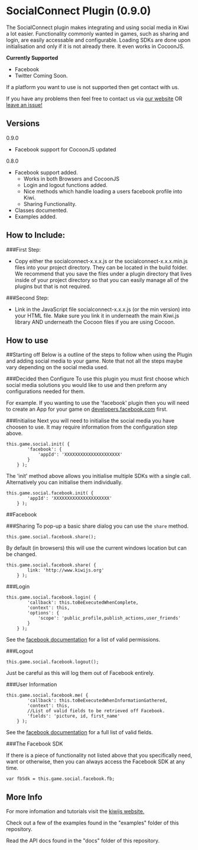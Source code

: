 SocialConnect Plugin (0.9.0)
=======================================

The SocialConnect plugin makes integrating and using social media in Kiwi a lot easier. Functionality commonly wanted in games, such as sharing and login, are easily accessable and configurable. Loading SDKs are done upon initialisation and only if it is not already there. It even works in CocoonJS.

**Currently Supported**

- Facebook
- Twitter Coming Soon.

If a platform you want to use is not supported then get contact with us. 

If you have any problems then feel free to contact us via [our website](http://www.kiwijs.org/help) OR [leave an issue!](https://github.com/gamelab/SocialConnect-Plugin/issues/new)


Versions
---------

0.9.0
* Facebook support for CocoonJS updated

0.8.0
* Facebook support added.
	* Works in both Browsers and CocoonJS
	* Login and logout functions added.
	* Nice methods which handle loading a users facebook profile into Kiwi. 
	* Sharing Functionality.
* Classes documented.
* Examples added.


How to Include: 
---------

###First Step:
- Copy either the socialconnect-x.x.x.js or the socialconnect-x.x.x.min.js files into your project directory. They can be located in the build folder. We recommend that you save the files under a plugin directory that lives inside of your project directory so that you can easily manage all of the plugins but that is not required.

###Second Step:
- Link in the JavaScript file socialconnect-x.x.x.js (or the min version) into your HTML file. Make sure you link it in underneath the main Kiwi.js library AND underneath the Cocoon files if you are using Cocoon.


How to use
---------

##Starting off
Below is a outline of the steps to follow when using the Plugin and adding social media to your game. Note that not all the steps maybe vary depending on the social media used.

###Decided then Configure
To use this plugin you must first choose which social media solutions you would like to use and then preform any configurations needed for them.

For example. If you wanting to use the 'facebook' plugin then you will need to create an App for your game on [developers.facebook.com](http://developers.facebook.com) first. 

###Initialise 
Next you will need to initialise the social media you have choosen to use. It may require information from the configuration step above.

    this.game.social.init( {
            'facebook': {
                'appId': 'XXXXXXXXXXXXXXXXXXXXX'
            }
        } );

The 'init' method above allows you initialise multiple SDKs with a single call. Alternatively you can initialise them individually.

    this.game.social.facebook.init( {
            'appId': 'XXXXXXXXXXXXXXXXXXXXX'
        } );


##Facebook

###Sharing
To pop-up a basic share dialog you can use the `share` method. 

    this.game.social.facebook.share();

By default (in browsers) this will use the current windows location but can be changed.

    this.game.social.facebook.share( { 
            link: 'http://www.kiwijs.org' 
        } );

###Login

    this.game.social.facebook.login( {
            'callback': this.toBeExecutedWhenComplete,
            'context': this,
            'options': {
                'scope': 'public_profile,publish_actions,user_friends'
            }
        } );

See the [facebook documentation](https://developers.facebook.com/docs/facebook-login/permissions/v2.1) for a list of valid permissions.

###Logout

    this.game.social.facebook.logout();
Just be careful as this will log them out of Facebook entirely.

###User Information

    this.game.social.facebook.me( {
            'callback': this.toBeExecutedWhenInformationGathered,
            'context': this,
            //List of valid fields to be retrieved off Facebook.
            'fields': 'picture, id, first_name'
        } );

See the [facebook documentation](https://developers.facebook.com/docs/graph-api/reference/v2.2/user) for a full list of valid fields.

###The Facebook SDK

If there is a piece of functionality not listed above that you specifically need, want or otherwise, then you can always access the Facebook SDK at any time.  

    var fbSdk = this.game.social.facebook.fb;



More Info
---------

For more infomation and tutorials visit the [kiwijs website.](http://www.kiwijs.org/documentation/social-connect-plugin/) 

Check out a few of the examples found in the "examples" folder of this repository.

Read the API docs found in the "docs" folder of this repository.
